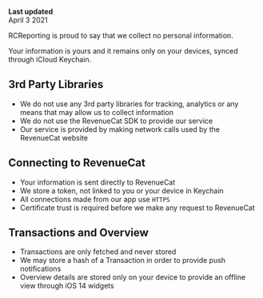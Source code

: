 **Last updated**  
April 3 2021

RCReporting is proud to say that we collect no personal information.

Your information is yours and it remains only on your devices, synced through iCloud Keychain.

## 3rd Party Libraries
- We do not use any 3rd party libraries for tracking, analytics or any means that may allow us to collect information
- We do not use the RevenueCat SDK to provide our service
- Our service is provided by making network calls used by the RevenueCat website

## Connecting to RevenueCat
- Your information is sent directly to RevenueCat
- We store a token, not linked to you or your device in Keychain
- All connections made from our app use `HTTPS`
- Certificate trust is required before we make any request to RevenueCat

## Transactions and Overview
- Transactions are only fetched and never stored
- We may store a hash of a Transaction in order to provide push notifications
- Overview details are stored only on your device to provide an offline view through iOS 14 widgets

